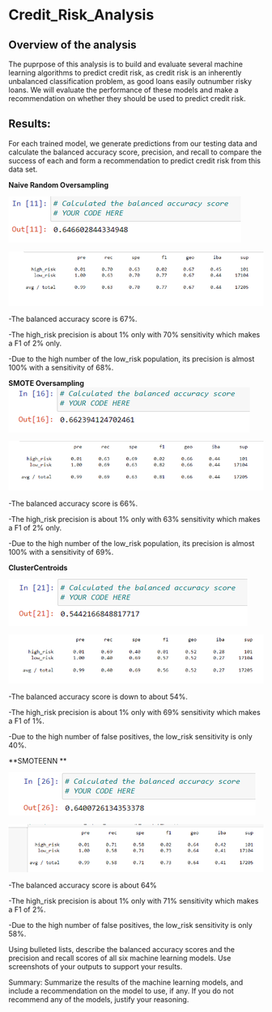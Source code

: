 # Credit_Risk_Analysis

## Overview of the analysis

The puprpose of this analysis is to build and evaluate several machine learning algorithms to predict credit risk, as credit risk is an inherently unbalanced classification problem, as good loans easily outnumber risky loans. We will evaluate the performance of these models and make a recommendation on whether they should be used to predict credit risk.

## Results:
For each trained model, we generate predictions from our testing data and calculate the balanced accuracy score, precision, and recall to compare the success of each and form a recommendation to predict credit risk from this data set.

**Naive Random Oversampling**

![pic1](https://github.com/Klubbers0/Credit_Risk_Analysis/blob/96d031bf2edfeccbbb5c028f35423bf76e6b7cca/Resources/naiverandombalancedacc.PNG)

![pic2](https://github.com/Klubbers0/Credit_Risk_Analysis/blob/96d031bf2edfeccbbb5c028f35423bf76e6b7cca/Resources/naive2.PNG)

-The balanced accuracy score is 67%.

-The high_risk precision is about 1% only with 70% sensitivity which makes a F1 of 2% only.

-Due to the high number of the low_risk population, its precision is almost 100% with a sensitivity of 68%.

**SMOTE Oversampling**
![pic3](https://github.com/Klubbers0/Credit_Risk_Analysis/blob/96d031bf2edfeccbbb5c028f35423bf76e6b7cca/Resources/smotebalancedacc.PNG)

![pic4](https://github.com/Klubbers0/Credit_Risk_Analysis/blob/96d031bf2edfeccbbb5c028f35423bf76e6b7cca/Resources/smote2.PNG)

-The balanced accuracy score is 66%.

-The high_risk precision is about 1% only with 63% sensitivity which makes a F1 of 2% only.

-Due to the high number of the low_risk population, its precision is almost 100% with a sensitivity of 69%.

**ClusterCentroids**

![pic5](https://github.com/Klubbers0/Credit_Risk_Analysis/blob/96d031bf2edfeccbbb5c028f35423bf76e6b7cca/Resources/cluster%20centroidbalancacc.PNG)

![pic6](https://github.com/Klubbers0/Credit_Risk_Analysis/blob/96d031bf2edfeccbbb5c028f35423bf76e6b7cca/Resources/clustercent2.PNG)

-The balanced accuracy score is down to about 54%.

-The high_risk precision is about 1% only with 69% sensitivity which makes a F1 of 1%.

-Due to the high number of false positives, the low_risk sensitivity is only 40%.


**SMOTEENN **

![pic7](https://github.com/Klubbers0/Credit_Risk_Analysis/blob/96d031bf2edfeccbbb5c028f35423bf76e6b7cca/Resources/smoteennbalaccscore.PNG)

![pic8](https://github.com/Klubbers0/Credit_Risk_Analysis/blob/96d031bf2edfeccbbb5c028f35423bf76e6b7cca/Resources/smoteen2.PNG)

-The balanced accuracy score is about 64%

-The high_risk precision is about 1% only with 71% sensitivity which makes a F1 of 2%.

-Due to the high number of false positives, the low_risk sensitivity is only 58%.


Using bulleted lists, describe the balanced accuracy scores and the precision and recall scores of all six machine learning models. Use screenshots of your outputs to support your results.

Summary: Summarize the results of the machine learning models, and include a recommendation on the model to use, if any. If you do not recommend any of the models, justify your reasoning.
